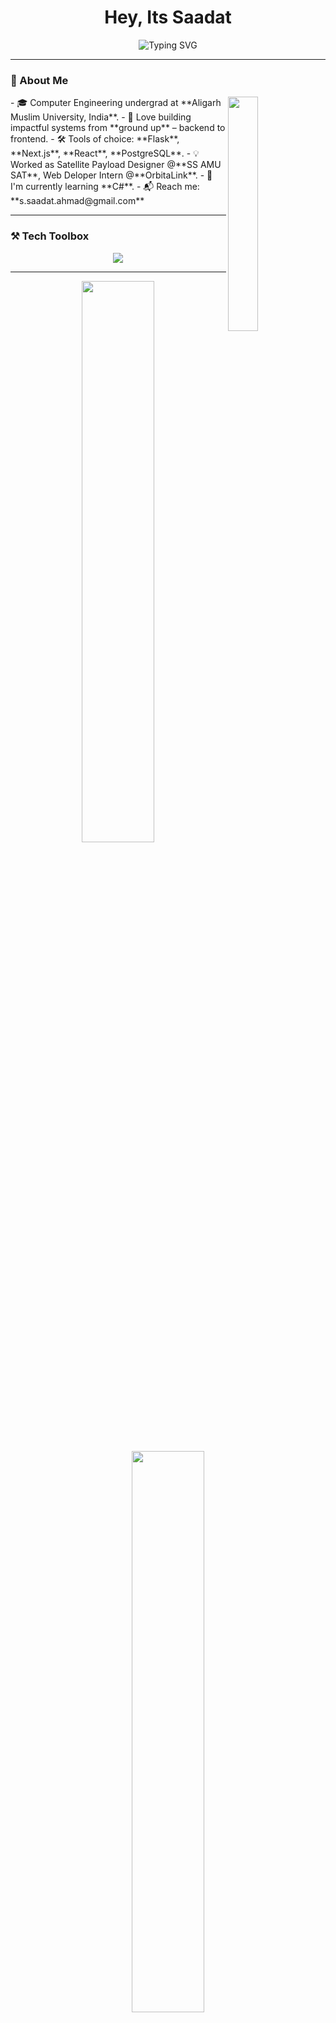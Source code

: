 <h1 align="center">Hey, Its Saadat</h1>
<p align="center">
  <img src="https://readme-typing-svg.demolab.com?font=Fira+Code&pause=1000&center=true&vCenter=true&width=435&lines=Software+Developer+%7C+System+Builder;Flask+%7C+React+%7C+Next.js+%7C+PostgreSQL;Always+learning+%7C+Always+building!" alt="Typing SVG"/>
</p>

---

### 🧠 About Me
<img src="https://media3.giphy.com/media/v1.Y2lkPTc5MGI3NjExcGNjNmdyZDFvenFoZ3FscWk1cWQzYXQwOXRiMjdkaTl3bzRqencyNyZlcD12MV9pbnRlcm5hbF9naWZfYnlfaWQmY3Q9Zw/iIqmM5tTjmpOB9mpbn/giphy.gif" width="31%"  align="right"/>
- 🎓 Computer Engineering undergrad at **Aligarh Muslim University, India**.
- 🧪 Love building impactful systems from **ground up** – backend to frontend.
- 🛠️ Tools of choice: **Flask**, **Next.js**, **React**, **PostgreSQL**.
- 💡 Worked as Satellite Payload Designer @**SS AMU SAT**, Web Deloper Intern @**OrbitaLink**. 
- 🔭 I'm currently learning **C#**. 
- 📬 Reach me: **s.saadat.ahmad@gmail.com**

---

### ⚒️ Tech Toolbox

<p align="center">
  <img src="https://skillicons.dev/icons?i=c,cpp,cs,python,js,html,css,tailwind,react,nextjs,flask,postgres,sqlite,git,githubactions,docker,linux,raspberrypi" />
</p>

---


<p align="center">
<img src="https://github-readme-streak-stats.herokuapp.com/?user=saadat-ahmad&theme=tokyonight&hide_border=true" width="48%"/>
  <img src="https://github-readme-stats.vercel.app/api?username=saadat-ahmad&show_icons=true&theme=tokyonight&hide_border=true" width="48%"/>
  </p>

---

### 📬 Connect With Me

<p align="center">
  <a href="mailto:saadat.codes@gmail.com">
    <img src="https://img.shields.io/badge/Email-D14836?style=for-the-badge&logo=gmail&logoColor=white" />
  </a>
  <a href="https://linkedin.com/in/saadat-ahmad/">
    <img src="https://img.shields.io/badge/LinkedIn-0077B5?style=for-the-badge&logo=linkedin&logoColor=white" />
  </a>
  <a href="https://saadat.dev">
    <img src="https://img.shields.io/badge/Portfolio-8A2BE2?style=for-the-badge" />
  </a>
</p>

---

⭐ *Thanks for visiting! Let's build the future together.*
